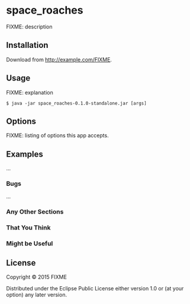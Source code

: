 # space_roaches

FIXME: description

## Installation

Download from http://example.com/FIXME.

## Usage

FIXME: explanation

    $ java -jar space_roaches-0.1.0-standalone.jar [args]

## Options

FIXME: listing of options this app accepts.

## Examples

...

### Bugs

...

### Any Other Sections
### That You Think
### Might be Useful

## License

Copyright © 2015 FIXME

Distributed under the Eclipse Public License either version 1.0 or (at
your option) any later version.

